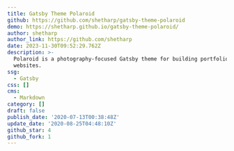 ```yaml
---
title: Gatsby Theme Polaroid
github: https://github.com/shetharp/gatsby-theme-polaroid
demo: https://shetharp.github.io/gatsby-theme-polaroid/
author: shetharp
author_link: https://github.com/shetharp
date: 2023-11-30T09:52:29.762Z
description: >-
  Polaroid is a photography-focused Gatsby theme for building portfolio
  websites.
ssg:
  - Gatsby
css: []
cms:
  - Markdown
category: []
draft: false
publish_date: '2020-07-13T00:38:48Z'
update_date: '2020-08-25T04:48:10Z'
github_star: 4
github_fork: 1
---
```


